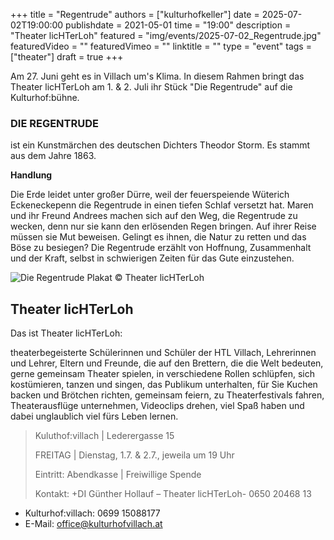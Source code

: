 +++
title = "Regentrude"
authors = ["kulturhofkeller"]
date = 2025-07-02T19:00:00
publishdate = 2021-05-01
time = "19:00"
description = "Theater licHTerLoh"
featured = "img/events/2025-07-02_Regentrude.jpg"
featuredVideo = ""
featuredVimeo = ""
linktitle = ""
type = "event"
tags = ["theater"]
draft = true
+++

Am 27. Juni geht es in Villach um's Klima. In diesem Rahmen bringt das Theater licHTerLoh am 1. & 2. Juli ihr Stück "Die Regentrude" auf die Kulturhof:bühne.

### DIE REGENTRUDE

ist ein Kunstmärchen des deutschen Dichters Theodor Storm. Es stammt aus dem Jahre 1863. 

**Handlung**

Die Erde leidet unter großer Dürre, weil der feuerspeiende Wüterich Eckeneckepenn die Regentrude in einen tiefen Schlaf versetzt hat. Maren und ihr Freund Andrees machen sich auf den Weg, die Regentrude zu wecken, denn nur sie kann den erlösenden Regen bringen. Auf ihrer Reise müssen sie Mut beweisen. Gelingt es ihnen, die Natur zu retten und das Böse zu besiegen? 
Die Regentrude erzählt von Hoffnung, Zusammenhalt und der Kraft, selbst in schwierigen Zeiten für das Gute einzustehen.

![Die Regentrude](/img/events/2025-07-02_Regentrude.jpg)
Plakat © Theater licHTerLoh

## Theater licHTerLoh

Das ist Theater licHTerLoh:

theaterbegeisterte Schülerinnen und Schüler der HTL Villach, Lehrerinnen und Lehrer, Eltern und Freunde, die auf den Brettern, die die Welt bedeuten, gerne gemeinsam Theater spielen, in verschiedene Rollen schlüpfen, sich kostümieren, tanzen und singen, das Publikum unterhalten, für Sie Kuchen backen und Brötchen richten, gemeinsam feiern, zu Theaterfestivals fahren, Theaterausflüge unternehmen, Videoclips drehen, viel Spaß haben und dabei unglaublich viel fürs Leben lernen.


> Kuluthof:villach | Lederergasse 15
>
> FREITAG | Dienstag, 1.7. & 2.7., jeweila um 19 Uhr
>
> Eintritt: Abendkasse | Freiwillige Spende
>
> Kontakt: +DI Günther Hollauf – Theater licHTerLoh- 0650 20468 13




- Kulturhof:villach: 0699 15088177 
- E-Mail: office@kulturhofvillach.at
